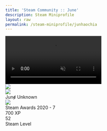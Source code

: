 ```yaml
---
title: 'Steam Community :: June'
description: Steam Miniprofile
layout: raw
permalink: /steam-miniprofile/junhaochia
---
```

<div id="steam_miniprofile" width="328px" height="210px">
    <!-- Background -->
    <div class="miniprofile_nameplatecontainer">
        <video class="miniprofile_nameplate" playsinline="" autoplay="" muted="" loop="">
            <source src="https://cdn.cloudflare.steamstatic.com/steamcommunity/public/images/items/570/f9e16cabdadbff85067517ffab58be0e47448dd0.webm" type="video/webm" />
        </video>
    </div>
    <div class="miniprofile_playersection text_shadow">
        <!-- Player avatar/name stuff -->
        <div class="playersection_avatar_frame">
            <img src="https://cdn.cloudflare.steamstatic.com/steamcommunity/public/images/items/570/c6a479fae8979bc9c1a02378e488e3ce06b52cb1.png" />
        </div>
        <div class="playersection_avatar border_color_offline">
            <img
                src="https://cdn.cloudflare.steamstatic.com/steamcommunity/public/images/avatars/ff/ff83de9457750c666e89abe027e554331854f221_medium.jpg"
                srcset="
                    https://cdn.cloudflare.steamstatic.com/steamcommunity/public/images/avatars/ff/ff83de9457750c666e89abe027e554331854f221_medium.jpg 1x,
                    https://cdn.cloudflare.steamstatic.com/steamcommunity/public/images/avatars/ff/ff83de9457750c666e89abe027e554331854f221_full.jpg   2x
                "
            />
        </div>
        <div class="player_content">
            <span class="persona offline">Junɇ</span>
            <span class="friend_status_offline">Unknown</span>
        </div>
    </div>
    <div class="miniprofile_detailssection miniprofile_backdropblur not_in_game miniprofile_backdrop">
        <div class="miniprofile_featuredcontainer">
            <img src="https://cdn.cloudflare.steamstatic.com/steamcommunity/public/images/items/1465680/394b719d66d11de06708235909a4830a9645fc20.png" class="badge_icon" />
            <div class="description">
                <div class="name">Steam Awards 2020 - 7</div>
                <div class="xp">700 XP</div>
            </div>
        </div>
        <div class="miniprofile_featuredcontainer">
            <div class="friendPlayerLevel lvl_50"><span class="friendPlayerLevelNum">52</span></div>
            <div class="description">
                <div class="name">Steam Level</div>
            </div>
        </div>
    </div>
</div>
<script>
var head  = document.getElementsByTagName('head')[0];
var link  = document.createElement('link');
link.id   = "steam_miniprofile";
link.rel  = 'stylesheet';
link.type = 'text/css';
link.href = 'https://www.junhao.page/assets/css/steam_miniprofile.css';
link.media = 'all';
head.appendChild(link);
</script>